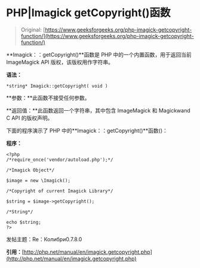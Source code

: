 # PHP|Imagick getCopyright()函数

> Original: [https://www.geeksforgeeks.org/php-imagick-getcopyright-function/](https://www.geeksforgeeks.org/php-imagick-getcopyright-function/)

**Imagick：：getCopyright()**函数是 PHP 中的一个内置函数，用于返回当前 ImageMagick API 版权，该版权用作字符串。

**语法：**

```
*string* Imagick::getCopyright( void )
```

**参数：**此函数不接受任何参数。

**返回值：**此函数返回一个字符串，其中包含 ImageMagick 和 Magickwand C API 的版权声明。

下面的程序演示了 PHP 中的**Imagick：：getCopyright()**函数()：

**程序：**

```
<?php 
/*require_once('vendor/autoload.php');*/ 

/*Imagick Object*/

$image = new \Imagick();

/*Copyright of current Imagick Library*/

$string = $image->getCopyright();

/*String*/

echo $string;
?>
```

发帖主题：Re：Колибри0.7.8.0

**引用：**[http://php.net/manual/en/imagick.getcopyright.php](http://php.net/manual/en/imagick.getcopyright.php)